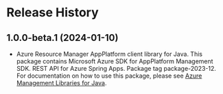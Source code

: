 # Release History

## 1.0.0-beta.1 (2024-01-10)

- Azure Resource Manager AppPlatform client library for Java. This package contains Microsoft Azure SDK for AppPlatform Management SDK. REST API for Azure Spring Apps. Package tag package-2023-12. For documentation on how to use this package, please see [Azure Management Libraries for Java](https://aka.ms/azsdk/java/mgmt).
